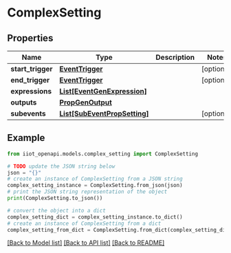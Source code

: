 # ComplexSetting


## Properties

Name | Type | Description | Notes
------------ | ------------- | ------------- | -------------
**start_trigger** | [**EventTrigger**](EventTrigger.md) |  | [optional] 
**end_trigger** | [**EventTrigger**](EventTrigger.md) |  | [optional] 
**expressions** | [**List[EventGenExpression]**](EventGenExpression.md) |  | 
**outputs** | [**PropGenOutput**](PropGenOutput.md) |  | 
**subevents** | [**List[SubEventPropSetting]**](SubEventPropSetting.md) |  | [optional] 

## Example

```python
from iiot_openapi.models.complex_setting import ComplexSetting

# TODO update the JSON string below
json = "{}"
# create an instance of ComplexSetting from a JSON string
complex_setting_instance = ComplexSetting.from_json(json)
# print the JSON string representation of the object
print(ComplexSetting.to_json())

# convert the object into a dict
complex_setting_dict = complex_setting_instance.to_dict()
# create an instance of ComplexSetting from a dict
complex_setting_from_dict = ComplexSetting.from_dict(complex_setting_dict)
```
[[Back to Model list]](../README.md#documentation-for-models) [[Back to API list]](../README.md#documentation-for-api-endpoints) [[Back to README]](../README.md)


